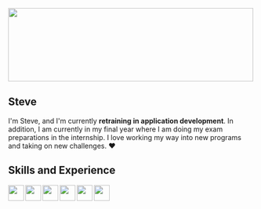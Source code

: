 
  <img width="500" height="150" src="https://panels-images.twitch.tv/panel-81861648-image-50968536-163b-45ee-a228-bf8be5e82145">


<!--<img src="https://panels-images.twitch.tv/panel-81861648-image-50968536-163b-45ee-a228-bf8be5e82145" align="right" width="max">-->

## Steve 


I'm Steve, and I'm currently <b>retraining in application development</b>. In addition, I am currently in my final year where I am doing my exam preparations in the internship.
I love working my way into new programs and taking on new challenges. :heart:

## Skills and Experience

<a href="https://www.java.com/de/"><img align="left" width="32" height="32" src="https://user-images.githubusercontent.com/87671712/151947010-0bab4bbc-631d-43f5-9f83-4cbec1deb804.png"></a>

<a href="https://www.javascript.com"><img align="left" width="32" height="32" src="https://cdn-icons.flaticon.com/png/512/2340/premium/2340047.png?token=exp=1643710139~hmac=988bf5dad1f7c88238dcf514f6b56f26"></a>

<a href="https://www.python.org"><img align="left" width="32" height="32" src="https://user-images.githubusercontent.com/87671712/151947909-24767285-3bbe-4881-afba-c63e0e61bbf0.png"></a>

<a href="https://html.com"><img align="left" width="32" height="32" src="https://user-images.githubusercontent.com/87671712/151948052-2887feca-94bc-4c07-8eae-f5c2cfb1c2de.png"></a>

<a href="https://www.w3.org/Style/CSS/Overview.en.html"><img align="left" width="32" height="32" src="https://user-images.githubusercontent.com/87671712/151948126-fad6a96e-5862-4e54-a331-a84980eaa032.png"></a>

<a href="https://www.adobe.com/de/products/photoshop/landpb.html?mv=search&mv=search&sdid=LZ32SYVR&ef_id=Cj0KCQiA0eOPBhCGARIsAFIwTs7oDcORON16cZ0qfOEyy0qzjhLV7VFM3L_sGxX5tW1ILnpZEKqlVDkaAlAmEALw_wcB:G:s&s_kwcid=AL!3085!3!341205899884!e!!g!!photoshop%20com!1419109356!57403469684&gclid=Cj0KCQiA0eOPBhCGARIsAFIwTs7oDcORON16cZ0qfOEyy0qzjhLV7VFM3L_sGxX5tW1ILnpZEKqlVDkaAlAmEALw_wcB">
<img align="left" width="32" height="32" src="https://user-images.githubusercontent.com/87671712/151948490-373fd9c8-e543-445c-ba3a-3a1f041412cc.png"></a>






